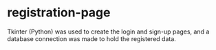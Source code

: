 # registration-page
Tkinter (Python) was used to create the login and sign-up pages, and a database connection was made to hold the registered data.
